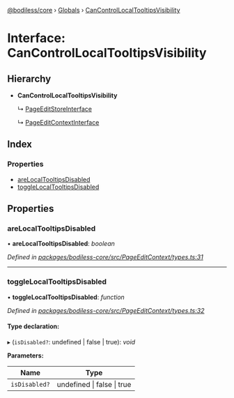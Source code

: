 [@bodiless/core](../README.md) › [Globals](../globals.md) › [CanControlLocalTooltipsVisibility](cancontrollocaltooltipsvisibility.md)

# Interface: CanControlLocalTooltipsVisibility

## Hierarchy

* **CanControlLocalTooltipsVisibility**

  ↳ [PageEditStoreInterface](pageeditstoreinterface.md)

  ↳ [PageEditContextInterface](pageeditcontextinterface.md)

## Index

### Properties

* [areLocalTooltipsDisabled](cancontrollocaltooltipsvisibility.md#arelocaltooltipsdisabled)
* [toggleLocalTooltipsDisabled](cancontrollocaltooltipsvisibility.md#togglelocaltooltipsdisabled)

## Properties

###  areLocalTooltipsDisabled

• **areLocalTooltipsDisabled**: *boolean*

*Defined in [packages/bodiless-core/src/PageEditContext/types.ts:31](https://github.com/lucas-varela/Bodiless-JS/blob/c57f63f7/packages/bodiless-core/src/PageEditContext/types.ts#L31)*

___

###  toggleLocalTooltipsDisabled

• **toggleLocalTooltipsDisabled**: *function*

*Defined in [packages/bodiless-core/src/PageEditContext/types.ts:32](https://github.com/lucas-varela/Bodiless-JS/blob/c57f63f7/packages/bodiless-core/src/PageEditContext/types.ts#L32)*

#### Type declaration:

▸ (`isDisabled?`: undefined | false | true): *void*

**Parameters:**

Name | Type |
------ | ------ |
`isDisabled?` | undefined &#124; false &#124; true |
